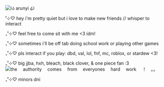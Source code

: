 ![꒰ა arunyi ໒꒱](https://github.com/user-attachments/assets/950b41f7-a5e0-4a74-be29-2c60010347ff)

˚⊹♡ hey i'm pretty quiet but i love to make new friends // whisper to interact

₊˚⊹♡ feel free to come sit with me <3 idm!

₊˚⊹♡ sometimes i'll be off tab doing school work or playing other games

₊˚⊹♡ pls interact if you play: dbd, val, lol, fnf, mc, roblox, or stardew <3!

₊˚⊹♡ big jjba, hxh, bleach, black clover, & one piece fan :3
![the 　authority 　comes 　from 　everyones 　hard 　work 　！　。。](https://github.com/user-attachments/assets/04c328b0-ef15-4d00-b312-1ad1058da175)

₊˚⊹♡ minors dni
